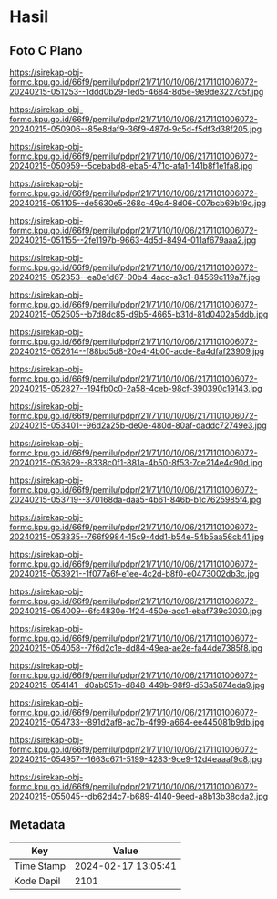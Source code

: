# Hasil

## Foto C Plano

https://sirekap-obj-formc.kpu.go.id/66f9/pemilu/pdpr/21/71/10/10/06/2171101006072-20240215-051253--1ddd0b29-1ed5-4684-8d5e-9e9de3227c5f.jpg

https://sirekap-obj-formc.kpu.go.id/66f9/pemilu/pdpr/21/71/10/10/06/2171101006072-20240215-050906--85e8daf9-36f9-487d-9c5d-f5df3d38f205.jpg

https://sirekap-obj-formc.kpu.go.id/66f9/pemilu/pdpr/21/71/10/10/06/2171101006072-20240215-050959--5cebabd8-eba5-471c-afa1-141b8f1e1fa8.jpg

https://sirekap-obj-formc.kpu.go.id/66f9/pemilu/pdpr/21/71/10/10/06/2171101006072-20240215-051105--de5630e5-268c-49c4-8d06-007bcb69b19c.jpg

https://sirekap-obj-formc.kpu.go.id/66f9/pemilu/pdpr/21/71/10/10/06/2171101006072-20240215-051155--2fe1197b-9663-4d5d-8494-011af679aaa2.jpg

https://sirekap-obj-formc.kpu.go.id/66f9/pemilu/pdpr/21/71/10/10/06/2171101006072-20240215-052353--ea0e1d67-00b4-4acc-a3c1-84569c119a7f.jpg

https://sirekap-obj-formc.kpu.go.id/66f9/pemilu/pdpr/21/71/10/10/06/2171101006072-20240215-052505--b7d8dc85-d9b5-4665-b31d-81d0402a5ddb.jpg

https://sirekap-obj-formc.kpu.go.id/66f9/pemilu/pdpr/21/71/10/10/06/2171101006072-20240215-052614--f88bd5d8-20e4-4b00-acde-8a4dfaf23909.jpg

https://sirekap-obj-formc.kpu.go.id/66f9/pemilu/pdpr/21/71/10/10/06/2171101006072-20240215-052827--194fb0c0-2a58-4ceb-98cf-390390c19143.jpg

https://sirekap-obj-formc.kpu.go.id/66f9/pemilu/pdpr/21/71/10/10/06/2171101006072-20240215-053401--96d2a25b-de0e-480d-80af-daddc72749e3.jpg

https://sirekap-obj-formc.kpu.go.id/66f9/pemilu/pdpr/21/71/10/10/06/2171101006072-20240215-053629--8338c0f1-881a-4b50-8f53-7ce214e4c90d.jpg

https://sirekap-obj-formc.kpu.go.id/66f9/pemilu/pdpr/21/71/10/10/06/2171101006072-20240215-053719--370168da-daa5-4b61-846b-b1c7625985f4.jpg

https://sirekap-obj-formc.kpu.go.id/66f9/pemilu/pdpr/21/71/10/10/06/2171101006072-20240215-053835--766f9984-15c9-4dd1-b54e-54b5aa56cb41.jpg

https://sirekap-obj-formc.kpu.go.id/66f9/pemilu/pdpr/21/71/10/10/06/2171101006072-20240215-053921--1f077a6f-e1ee-4c2d-b8f0-e0473002db3c.jpg

https://sirekap-obj-formc.kpu.go.id/66f9/pemilu/pdpr/21/71/10/10/06/2171101006072-20240215-054009--6fc4830e-1f24-450e-acc1-ebaf739c3030.jpg

https://sirekap-obj-formc.kpu.go.id/66f9/pemilu/pdpr/21/71/10/10/06/2171101006072-20240215-054058--7f6d2c1e-dd84-49ea-ae2e-fa44de7385f8.jpg

https://sirekap-obj-formc.kpu.go.id/66f9/pemilu/pdpr/21/71/10/10/06/2171101006072-20240215-054141--d0ab051b-d848-449b-98f9-d53a5874eda9.jpg

https://sirekap-obj-formc.kpu.go.id/66f9/pemilu/pdpr/21/71/10/10/06/2171101006072-20240215-054733--891d2af8-ac7b-4f99-a664-ee445081b9db.jpg

https://sirekap-obj-formc.kpu.go.id/66f9/pemilu/pdpr/21/71/10/10/06/2171101006072-20240215-054957--1663c671-5199-4283-9ce9-12d4eaaaf9c8.jpg

https://sirekap-obj-formc.kpu.go.id/66f9/pemilu/pdpr/21/71/10/10/06/2171101006072-20240215-055045--db62d4c7-b689-4140-9eed-a8b13b38cda2.jpg


## Metadata

| Key        | Value               |
| ---------- | ------------------- |
| Time Stamp | 2024-02-17 13:05:41 |
| Kode Dapil | 2101                |



